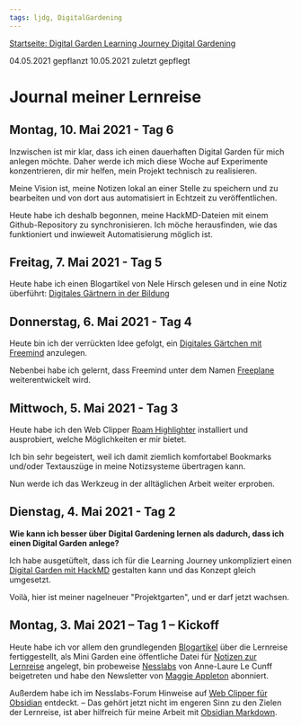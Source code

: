 ```yaml
---
tags: ljdg, DigitalGardening
---
```


[Startseite: Digital Garden Learning Journey Digital Gardening](https://hackmd.io/@holger-moller/learning-journey-digital-gardening-toc/)

04.05.2021 gepflanzt
10.05.2021 zuletzt gepflegt

# Journal meiner Lernreise

## Montag, 10. Mai 2021 - Tag 6

Inzwischen ist mir klar, dass ich einen dauerhaften Digital Garden für mich anlegen möchte. Daher werde ich mich diese Woche auf Experimente konzentrieren, dir mir helfen, mein Projekt technisch zu realisieren.

Meine Vision ist, meine Notizen lokal an einer Stelle zu speichern und zu bearbeiten und von dort aus automatisiert in Echtzeit zu veröffentlichen.

Heute habe ich deshalb begonnen, meine HackMD-Dateien mit einem Github-Repository zu synchronisieren. Ich möche herausfinden, wie das funktioniert und inwieweit Automatisierung möglich ist.

## Freitag, 7. Mai 2021 - Tag 5

Heute habe ich einen Blogartikel von Nele Hirsch gelesen und in eine Notiz überführt: [Digitales Gärtnern in der Bildung](/wr_wBQ8gR02PZZiMtJSGkQ)

## Donnerstag, 6. Mai 2021 - Tag 4

Heute bin ich der verrückten Idee gefolgt, ein [Digitales Gärtchen mit Freemind](/HMQ_O0IBRFyGjbZInp25zg)  anzulegen.

Nebenbei habe ich gelernt, dass Freemind unter dem Namen [Freeplane](https://www.freeplane.org/wiki/index.php/Home) weiterentwickelt wird.

## Mittwoch, 5. Mai 2021 - Tag 3

Heute habe ich den Web Clipper [Roam Highlighter](/dAv3bSbRQliT4abDYNCvlQ) installiert und ausprobiert, welche Möglichkeiten er mir bietet.

Ich bin sehr begeistert, weil ich damit ziemlich komfortabel Bookmarks und/oder Textauszüge in meine Notizsysteme übertragen kann.

Nun werde ich das Werkzeug in der alltäglichen Arbeit weiter erproben.

## Dienstag, 4. Mai 2021 - Tag 2

**Wie kann ich besser über Digital Gardening lernen als dadurch, dass ich einen Digital Garden anlege?**

Ich habe ausgetüftelt, dass ich für die Learning Journey unkompliziert einen [Digital Garden mit HackMD](/0lDDY68rTiG6TPhwfEHdfg) gestalten kann und das Konzept gleich umgesetzt.

Voilà, hier ist meiner nagelneuer "Projektgarten", und er darf jetzt wachsen.

## Montag, 3. Mai 2021 – Tag 1 – Kickoff

Heute habe ich vor allem den grundlegenden [Blogartikel](https://holgermoller.wordpress.com/2021/05/03/learning-journey-digital-gardening/) über die Lernreise fertiggestellt, als Mini Garden eine öffentliche Datei für [Notizen zur Lernreise](https://hackmd.io/@holger-moller/Learning-Journey-Digital-Gardening_Notizen) angelegt, bin probeweise [Nesslabs](https://nesslabs.com/) von Anne-Laure Le Cunff beigetreten und habe den Newsletter von [Maggie Appleton](https://maggieappleton.com/) abonniert.

Außerdem habe ich im Nesslabs-Forum Hinweise auf [Web Clipper für Obsidian](https://hackmd.io/@holger-moller/Learning-Journey-Digital-Gardening_Notizen#03052021) entdeckt. – Das gehört jetzt nicht im engeren Sinn zu den Zielen der Lernreise, ist aber hilfreich für meine Arbeit mit [Obsidian Markdown](https://obsidian.md/).

<!--
Vorläufig führe ich das [Journal](https://holgermoller.wordpress.com/2021/05/03/learning-journey-digital-gardening/#Logbuch) meiner Lernreise in meinem [Blog](https://holgermoller.wordpress.com/2021/05/03/learning-journey-digital-gardening/#Logbuch).

Ich werde die Inhalte demnächst auf dieser Seite integrieren.
-->